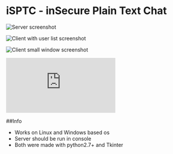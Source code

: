 # iSPTC - inSecure Plain Text Chat
![Server screenshot](https://github.com/Bakterija/iSPTC/tree/master/load/server_screenshot.png)

![Client with user list screenshot](https://github.com/Bakterija/iSPTC/tree/master/load/screen1.png)

![Client small window screenshot](https://github.com/Bakterija/iSPTC/tree/master/load/screen2.png)

![Changelog](https://github.com/Bakterija/iSPTC/tree/master/changelog.txt)

##Info
* Works on Linux and Windows based os
* Server should be run in console
* Both were made with python2.7+ and Tkinter

